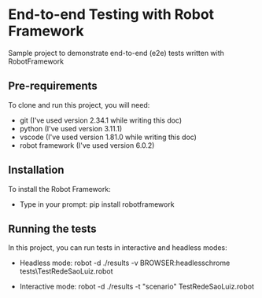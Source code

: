 # End-to-end Testing with Robot Framework
Sample project to demonstrate end-to-end (e2e) tests written with RobotFramework

## Pre-requirements
To clone and run this project, you will need:

- git (I've used version 2.34.1 while writing this doc)
- python (I've used version 3.11.1)
- vscode (I've used version 1.81.0 while writing this doc)
- robot framework (I've used version 6.0.2)

## Installation
To install the Robot Framework:
- Type in your prompt: pip install robotframework


## Running the tests
In this project, you can run tests in interactive and headless modes:

- Headless mode:
robot -d ./results -v BROWSER:headlesschrome tests\TestRedeSaoLuiz.robot

- Interactive mode:
robot -d ./results -t "scenario" TestRedeSaoLuiz.robot
